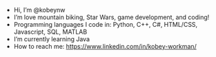 - Hi, I’m @kobeynw
- I’m love mountain biking, Star Wars, game development, and coding!
- Programming languages I code in: Python, C++, C#, HTML/CSS, Javascript, SQL, MATLAB
- I’m currently learning Java
- How to reach me: https://www.linkedin.com/in/kobey-workman/
